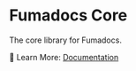 # Fumadocs Core

The core library for Fumadocs.

📘 Learn More: [Documentation](https://fuma-docs.vercel.app)
